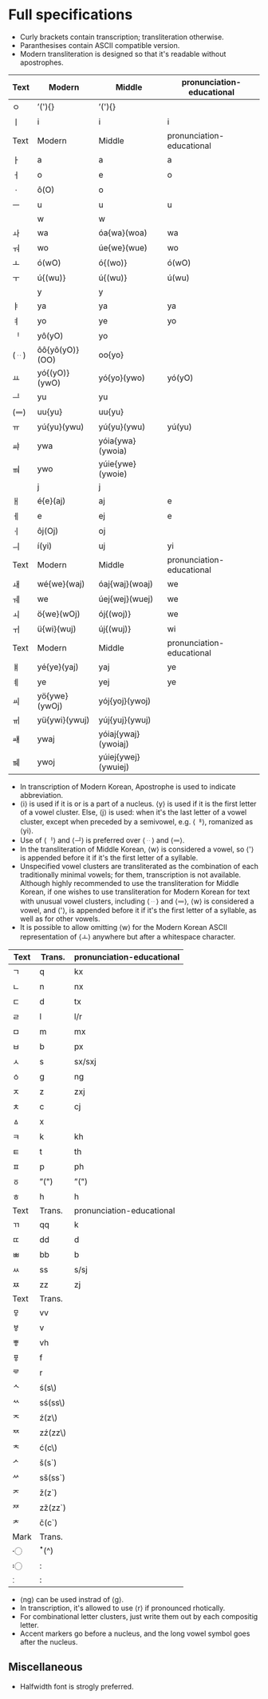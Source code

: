 # Full specifications

* Curly brackets contain transcription; transliteration otherwise.
* Paranthesises contain ASCII compatible version.
* Modern transliteration is designed so that it's readable without apostrophes.

| Text | Modern | Middle | pronunciation-educational
| - | - | - | -
| ㅇ | ʼ('){} | ʼ('){} |
| ㅣ | i | i | i
| Text | Modern | Middle | pronunciation-educational
| ㅏ | a | a | a
| ㅓ | o | e | o
| ㆍ | ô(O) | o |
| ㅡ | u | u | u
| | w | w |
| ㅘ | wa | óa{wa}(woa) | wa
| ㅝ | wo | úe{we}(wue) | wo
| ㅗ | ó(wO) | ó{(wo)} | ó(wO)
| ㅜ | ú{(wu)} | ú{(wu)} | ú(wu)
| | y | y |
| ㅑ | ya | ya | ya
| ㅕ | yo | ye | yo
| ᆝ | yô(yO) | yo |
| (ᆢ) | ôô{yô(yO)}(OO) | oo{yo} |
| ㅛ | yó{(yO)}(ywO) | yó{yo}(ywo) | yó(yO)
| ᆜ | yu | yu |
| (ᆖ) | uu{yu} | uu{yu} |
| ㅠ | yú{yu}(ywu) | yú{yu}(ywu) | yú(yu)
| ㆇ | ywa | yóia{ywa}(ywoia) |
| ㆊ | ywo | yúie{ywe}(ywoie) |
| | j | j |
| ㅐ | é{e}(aj) | aj | e
| ㅔ | e | ej | e
| ㆎ | ôj(Oj) | oj |
| ㅢ | í(yi) | uj | yi
| Text | Modern | Middle | pronunciation-educational
| ㅙ | wé{we}(waj) | óaj{waj}(woaj) | we
| ㅞ | we | úej{wej}(wuej) | we
| ㅚ | ö{we}(wOj) | ój{(woj)} | we
| ㅟ | ü{wi}(wuj) | új{(wuj)} | wi
| Text | Modern | Middle | pronunciation-educational
| ㅒ | yé{ye}(yaj) | yaj | ye
| ㅖ | ye | yej | ye
| ㆉ | yö{ywe}(ywOj) | yój{yoj}(ywoj) |
| ㆌ | yü{ywi}(ywuj) | yúj{yuj}(ywuj) |
| ㆈ | ywaj | yóiaj{ywaj}(ywoiaj) |
| ㆋ | ywoj | yúiej{ywej}(ywuiej) |

* In transcription of Modern Korean, Apostrophe is used to indicate abbreviation.
* ⟨i⟩ is used if it is or is a part of a nucleus. ⟨y⟩ is used if it is the first letter of a vowel cluster. Else, ⟨j⟩ is used: when it's the last letter of a vowel cluster, except when preceded by a semivowel, e.g. ⟨ퟄ⟩, romanized as ⟨yi⟩.
* Use of ⟨ᆝ⟩ and ⟨ᆜ⟩ is preferred over ⟨ᆢ⟩ and ⟨ᆖ⟩.
* In the transliteration of Middle Korean, ⟨w⟩ is considered a vowel, so ⟨'⟩ is appended before it if it's the first letter of a syllable.
* Unspecified vowel clusters are transliterated as the combination of each traditionally minimal vowels; for them, transcription is not available. Although highly recommended to use the transliteration for Middle Korean, if one wishes to use transliteration for Modern Korean for text with unusual vowel clusters, including ⟨ᆢ⟩ and ⟨ᆖ⟩, ⟨w⟩ is considered a vowel, and ⟨'⟩, is appended before it if it's the first letter of a syllable, as well as for other vowels.
* It is possible to allow omitting ⟨w⟩ for the Modern Korean ASCII representation of ⟨ㅗ⟩ anywhere but after a whitespace character.

| Text | Trans. | pronunciation-educational
| - | - | -
| ㄱ | q | kx
| ㄴ | n | nx
| ㄷ | d | tx
| ㄹ | l | l/r
| ㅁ | m | mx
| ㅂ | b | px
| ㅅ | s | sx/sxj
| ㆁ | g | ng
| ㅈ | z | zxj
| ㅊ | c | cj
| ㅿ | x |
| ㅋ | k | kh
| ㅌ | t | th
| ㅍ | p | ph
| ㆆ | ˮ(") | ˮ(")
| ㅎ | h | h
| Text | Trans. | pronunciation-educational
| ㄲ | qq | k
| ㄸ | dd | d
| ㅃ | bb | b
| ㅆ | ss | s/sj
| ㅉ | zz | zj
| Text | Trans. |
| ㅱ | vv |
| ㅸ | v |
| ㅹ | vh |
| ㆄ | f |
| ᄛ | r |
| ᄾ | ś(s\\) |
| ᄿ | sś(ss\\) |
| ᅐ | ź(z\\) | 
| ᅑ | zź(zz\\) |
| ᅕ | ć(c\\) |
| ᄼ | š(s\`) |
| ᄽ | sš(ss\`) |
| ᅎ | ž(z\`) |
| ᅏ | zž(zz\`) |
| ᅔ | č(c\`) |
| Mark | Trans. |
| 〮 | ꜛ(^) |
| 〯 | : |
| ː | : |

* ⟨ng⟩ can be used instrad of ⟨g⟩.
* In transcription, it's allowed to use ⟨r⟩ if pronounced rhotically.
* For combinational letter clusters, just write them out by each compositig letter.
* Accent markers go before a nucleus, and the long vowel symbol goes after the nucleus.

## Miscellaneous

* Halfwidth font is strogly preferred.
